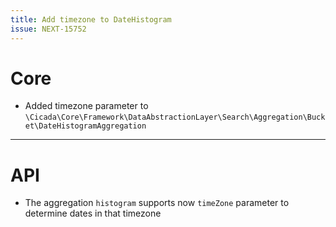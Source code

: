 ```yaml
---
title: Add timezone to DateHistogram
issue: NEXT-15752
---
```

# Core
* Added timezone parameter to `\Cicada\Core\Framework\DataAbstractionLayer\Search\Aggregation\Bucket\DateHistogramAggregation`
___
# API
* The aggregation `histogram` supports now `timeZone` parameter to determine dates in that timezone
